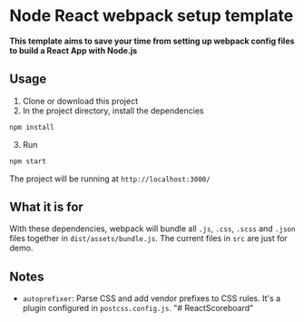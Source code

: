 # Node React webpack setup template
**This template aims to save your time from setting up webpack config files to build a React App with Node.js**
## Usage
1. Clone or download this project
2. In the project directory, install the dependencies
```bash
npm install
```
3. Run
```bash
npm start
```
The project will be running at `http://localhost:3000/`
## What it is for
With these dependencies, webpack will bundle all `.js`, `.css`, `.scss` and `.json` files together in `dist/assets/bundle.js`. 
The current files in `src` are just for demo.
## Notes
* `autoprefixer`: Parse CSS and add vendor prefixes to CSS rules. It's a plugin configured in `postcss.config.js`.
"# ReactScoreboard" 
